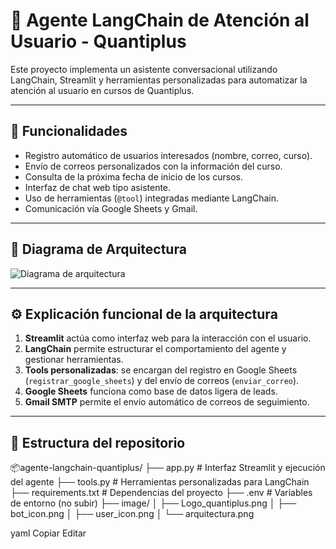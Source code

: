 # 🤖 Agente LangChain de Atención al Usuario - Quantiplus

Este proyecto implementa un asistente conversacional utilizando LangChain, Streamlit y herramientas personalizadas para automatizar la atención al usuario en cursos de Quantiplus.

---

## 🚀 Funcionalidades

- Registro automático de usuarios interesados (nombre, correo, curso).
- Envío de correos personalizados con la información del curso.
- Consulta de la próxima fecha de inicio de los cursos.
- Interfaz de chat web tipo asistente.
- Uso de herramientas (`@tool`) integradas mediante LangChain.
- Comunicación vía Google Sheets y Gmail.

---

## 🧭 Diagrama de Arquitectura

![Diagrama de arquitectura](image/arquitectura.png)

---

## ⚙️ Explicación funcional de la arquitectura

1. **Streamlit** actúa como interfaz web para la interacción con el usuario.
2. **LangChain** permite estructurar el comportamiento del agente y gestionar herramientas.
3. **Tools personalizadas**: se encargan del registro en Google Sheets (`registrar_google_sheets`) y del envío de correos (`enviar_correo`).
4. **Google Sheets** funciona como base de datos ligera de leads.
5. **Gmail SMTP** permite el envío automático de correos de seguimiento.

---

## 📁 Estructura del repositorio

📦agente-langchain-quantiplus/
├── app.py # Interfaz Streamlit y ejecución del agente
├── tools.py # Herramientas personalizadas para LangChain
├── requirements.txt # Dependencias del proyecto
├── .env # Variables de entorno (no subir)
├── image/
│ ├── Logo_quantiplus.png
│ ├── bot_icon.png
│ ├── user_icon.png
│ └── arquitectura.png

yaml
Copiar
Editar
